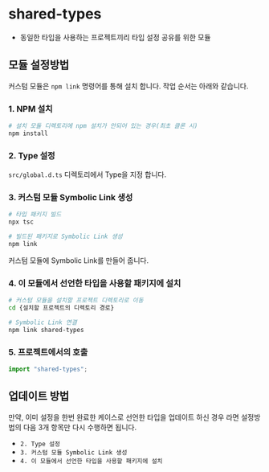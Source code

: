 # shared-types

- 동일한 타입을 사용하는 프로젝트끼리 타입 설정 공유를 위한 모듈

## 모듈 설정방법

커스텀 모듈은 `npm link` 명령어를 통해 설치 합니다.
작업 순서는 아래와 같습니다.

### 1. NPM 설치

```bash
# 설치 모듈 디렉토리에 npm 설치가 안되어 있는 경우(최초 클론 시)
npm install
```

### 2. Type 설정

`src/global.d.ts` 디렉토리에서 Type을 지정 합니다.

### 3. 커스텀 모듈 Symbolic Link 생성

```bash
# 타입 패키지 빌드
npx tsc

# 빌드된 패키지로 Symbolic Link 생성
npm link
```

커스텀 모듈에 Symbolic Link를 만들어 줍니다.

### 4. 이 모듈에서 선언한 타입을 사용할 패키지에 설치

```bash
# 커스텀 모듈을 설치할 프로젝트 디렉토리로 이동
cd {설치할 프로젝트의 디렉토리 경로}

# Symbolic Link 연결
npm link shared-types
```

### 5. 프로젝트에서의 호출

```ts
import "shared-types";
```

## 업데이트 방법

만약, 이미 설정을 한번 완료한 케이스로 선언한 타입을 업데이트 하신 경우 라면 설정방법의 다음 3개 항목만 다시 수행하면 됩니다.

- `2. Type 설정`
- `3. 커스텀 모듈 Symbolic Link 생성`
- `4. 이 모듈에서 선언한 타입을 사용할 패키지에 설치`

